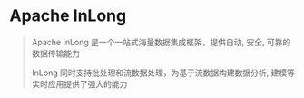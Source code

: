 # Apache InLong

> Apache InLong 是一个一站式海量数据集成框架，提供自动, 安全, 可靠的数据传输能力
>
> InLong 同时支持批处理和流数据处理，为基于流数据构建数据分析, 建模等实时应用提供了强大的能力